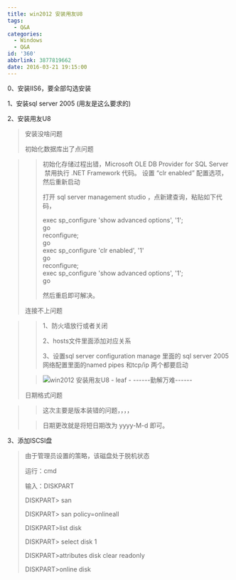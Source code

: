 ```yaml
---
title: win2012 安装用友U8
tags:
  - Q&A
categories:
  - Windows
  - Q&A
id: '360'
abbrlink: 3877819662
date: 2016-03-21 19:15:00
---
```


0、安装IIS6，要全部勾选安装

1、安装sql server 2005 (用友是这么要求的)

2、安装用友U8

> 安装没啥问题
> 
> 初始化数据库出了点问题

> > 初始化存储过程出错，Microsoft OLE DB Provider for SQL Server  禁用执行 .NET Framework 代码。 设置 “clr enabled” 配置选项，然后重新启动
> > 
> > 打开 sql server management studio ，点新建查询，粘贴如下代码，
> > 
> > exec sp\_configure 'show advanced options', '1';  
> > go  
> > reconfigure;  
> > go  
> > exec sp\_configure 'clr enabled', '1'  
> > go  
> > reconfigure;  
> > exec sp\_configure 'show advanced options', '1';  
> > go
> > 
> > 然后重启即可解决。
> 
> 连接不上问题

> > 1、防火墙放行或者关闭
> > 
> > 2、hosts文件里面添加对应关系
> > 
> > 3、设置sql server configuration manage 里面的 sql server 2005 网络配置里面的named pipes 和tcp/ip 两个都要启动
> 
>    
> 
> > ![win2012 安装用友U8 - leaf - ------勤解万难------](http://img1.ph.126.net/boOR48pV5iJGt15v2FBsbw==/6598159382740314310.png "win2012 安装用友U8 - leaf - ------勤解万难------")
> > 
> >   
> 
> 日期格式问题

> > 这次主要是版本装错的问题，，，，
> 
> > 日期更改就是将短日期改为 yyyy-M-d 即可。

  

3、添加ISCSI盘

> 由于管理员设置的策略，该磁盘处于脱机状态
> 
> 运行：cmd  
>   
> 输入：DISKPART  
>   
> DISKPART> san  
>   
> DISKPART> san policy=onlineall  
>   
> DISKPART>list disk  
>   
> DISKPART> select disk 1  
>   
> DISKPART>attributes disk clear readonly  
>   
> DISKPART>online disk
> 
>